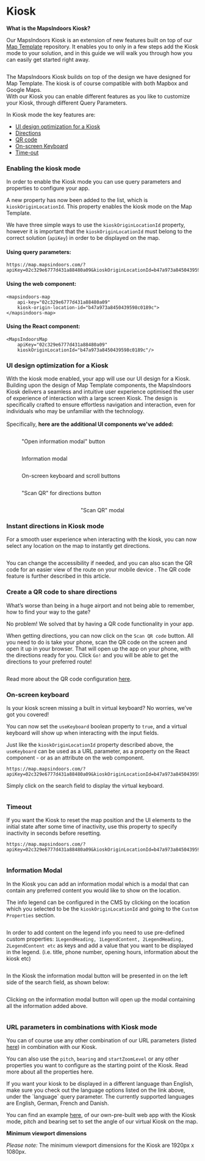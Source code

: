# Kiosk

**What is the MapsIndoors Kiosk?**&#x20;

Our MapsIndoors Kiosk is an extension of new features built on top of our [Map Template](fast-track-maptemplate/) repository. It enables you to only in a few steps add the Kiosk mode to your solution, and in this guide we will walk you through how you can easily get started right away.&#x20;

<figure><img src="../.gitbook/assets/Kiosk GIF compress.gif" alt=""><figcaption></figcaption></figure>

The MapsIndoors Kiosk builds on top of the design we have designed for Map Template. The kiosk is of course compatible with both Mapbox and Google Maps.\
With our Kiosk you can enable different features as you like to customize your Kiosk, through different Query Parameters.&#x20;

In Kiosk mode the key features are:&#x20;

* [UI design optimization for a Kiosk](kiosk.md#ui-design)
* [Directions](kiosk.md#directions)
* [QR code](kiosk.md#create-a-qr-code-to-share-directions)
* [On-screen Keyboard ](kiosk.md#on-screen-keyboard)
* [Time-out ](kiosk.md#timeout)

### **Enabling the kiosk mode**

In order to enable the Kiosk mode you can use query parameters and properties to configure your app.

A new property has now been added to the list, which is `kioskOriginLocationId`. This property enables the kiosk mode on the Map Template.&#x20;

We have three simple ways to use the `kioskOriginLocationId` property, however it is important that the `kioskOriginLocationId` must belong to the correct solution (`apiKey`) in order to be displayed on the map.

#### Using query parameters:&#x20;

```
https://map.mapsindoors.com/?apiKey=02c329e6777d431a88480a09&kioskOriginLocationId=b47a973a8450439598c0189c
```

#### Using the web component:&#x20;

```
<mapsindoors-map
    api-key="02c329e6777d431a88480a09"
    kiosk-origin-location-id="b47a973a8450439598c0189c">
</mapsindoors-map>
```

#### Using the React component:&#x20;

```
<MapsIndoorsMap
    apiKey="02c329e6777d431a88480a09"
    kioskOriginLocationId="b47a973a8450439598c0189c"/>
```

###

### **UI design optimization for a Kiosk** <a href="#ui-design" id="ui-design"></a>

With the kiosk mode enabled, your app will use our UI design for a Kiosk. Building upon the design of Map Template components, the MapsIndoors Kiosk delivers a seamless and intuitive user experience optimised the user of experience of interaction with a large screen Kiosk. The design is specifically crafted to ensure effortless navigation and interaction, even for individuals who may be unfamiliar with the technology.\
\
Specifically, **here are the additional UI components we've added:**

<figure><img src="../.gitbook/assets/CleanShot 2024-03-12 at 12.51 1.png" alt=""><figcaption><p>"Open information modal" button</p></figcaption></figure>

<figure><img src="../.gitbook/assets/CleanShot 2024-03-12 at 12.50 3.png" alt=""><figcaption><p>Information modal</p></figcaption></figure>

<figure><img src="../.gitbook/assets/CleanShot 2024-03-12 at 12.50 2.png" alt=""><figcaption><p>On-screen keyboard and scroll buttons</p></figcaption></figure>

<div data-full-width="false">

<figure><img src="../.gitbook/assets/CleanShot 2024-03-12 at 12.49 1.png" alt=""><figcaption><p>"Scan QR" for directions button</p></figcaption></figure>

</div>

<div align="center" data-full-width="false">

<figure><img src="../.gitbook/assets/CleanShot 2024-03-12 at 12.50 1.png" alt=""><figcaption><p>"Scan QR" modal</p></figcaption></figure>

</div>

### **Instant directions in Kiosk mode** <a href="#directions" id="directions"></a>

For a smooth user experience when interacting with the kiosk, you can now select any location on the map to instantly get directions.&#x20;

<figure><img src="../.gitbook/assets/directions-next-step.gif" alt=""><figcaption></figcaption></figure>

You can change the accessibility if needed, and you can also scan the QR code for an easier view of the route on your mobile device . The QR code feature is further described in this article.

### Create a QR code to share directions

What’s worse than being in a huge airport and not being able to remember, how to find your way to the gate?&#x20;

No problem! We solved that by having a QR code functionality in your app.&#x20;

When getting directions, you can now click on the `Scan QR code` button. All you need to do is take your phone, scan the QR code on the screen and open it up in your browser. That will open up the app on your phone, with the directions ready for you. Click `Go!` and you will be able to get the directions to your preferred route!&#x20;

<figure><img src="../.gitbook/assets/directions-qr-code.gif" alt=""><figcaption></figcaption></figure>

Read more about the QR code configuration [here](kiosk/qr-code-configuration.md).

### **On-screen keyboard**&#x20;

Is your kiosk screen missing a built in virtual keyboard? No worries, we’ve got you covered!&#x20;

You can now set the `useKeyboard` boolean property to `true`, and a virtual keyboard will show up when interacting with the input fields.&#x20;

Just like the `kioskOriginLocationId` property described above, the `useKeyboard` can be used as a URL parameter, as a property on the React component - or as an attribute on the web component.

```
https://map.mapsindoors.com/?apiKey=02c329e6777d431a88480a09&kioskOriginLocationId=b47a973a8450439598c0189c&useKeyboard=true
```

Simply click on the search field to display the virtual keyboard.

<figure><img src="../.gitbook/assets/image (10).png" alt=""><figcaption></figcaption></figure>

### **Timeout**

If you want the Kiosk to reset the map position and the UI elements to the initial state after some time of inactivity, use this property to specify inactivity in seconds before resetting.

```
https://map.mapsindoors.com/?apiKey=02c329e6777d431a88480a09&kioskOriginLocationId=b47a973a8450439598c0189c&timeout=10
```

<figure><img src="../.gitbook/assets/timeout.gif" alt=""><figcaption></figcaption></figure>

### Information Modal

In the Kiosk you can add an information modal which is a modal that can contain any preferred content you would like to show on the location.

The info legend can be configured in the CMS by clicking on the location which you selected to be the `kioskOriginLocationId`  and going to the `Custom Properties` section.&#x20;

<figure><img src="../.gitbook/assets/image.png" alt=""><figcaption></figcaption></figure>

In order to add content on the legend info you need to use pre-defined custom properties: `1LegendHeading, 1LegendContent, 2LegendHeading, 2LegendContent etc`  as keys and add a value that you want to be displayed in the legend. (i.e. title, phone number, opening hours, information about the kiosk etc)

<figure><img src="../.gitbook/assets/image (1).png" alt=""><figcaption></figcaption></figure>

In the Kiosk the information modal button will be presented in on the left side of the search field, as shown below:&#x20;

<figure><img src="../.gitbook/assets/image (2).png" alt=""><figcaption></figcaption></figure>

Clicking on the information modal button will open up the modal containing all the information added above.

<figure><img src="../.gitbook/assets/kiosk-legend (1).gif" alt=""><figcaption></figcaption></figure>

### URL parameters in combinations with Kiosk mode

You can of course use any other combination of our URL parameters (listed [here](fast-track-maptemplate/configuration/query-parameters.md)) in combination with our Kiosk.&#x20;

You can also use the `pitch`, `bearing` and `startZoomLevel`  or any other properties you want to configure as the starting point of the Kiosk. Read more about all the properties here.

If you want your kiosk to be displayed in a different language than English, make sure you check out the language options listed on the link above, under the \`language\` query parameter. The currently supported languages are English, German, French and Danish.

You can find an example [here](https://map.mapsindoors.com/?apiKey=02c329e6777d431a88480a09\&kioskOriginLocationId=b47a973a8450439598c0189c\&useKeyboard=true\&pitch=50\&bearing=180\&timeout=10), of our own-pre-built web app with the Kiosk mode, pitch and bearing set to set the angle of our virtual Kiosk on the map.



**Minimum viewport dimensions**

_Please note:_ The minimum viewport dimensions for the Kiosk are 1920px x 1080px.

### &#x20;
